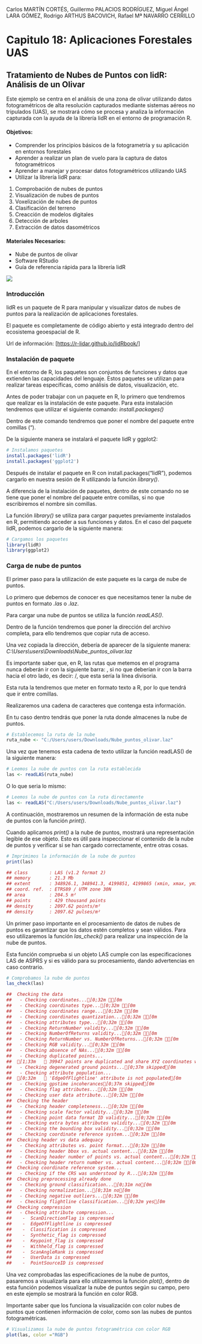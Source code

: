 
Carlos MARTÍN CORTÉS, Guillermo PALACIOS RODRÍGUEZ, Miguel Ángel LARA GÓMEZ, Rodrigo ARTHUS BACOVICH, Rafael Mª NAVARRO CERRILLO

# Capitulo 18: Aplicaciones Forestales UAS

## Tratamiento de Nubes de Puntos con lidR: Análisis de un Olivar

Este ejemplo se centra en el análisis de una zona de olivar utilizando datos fotogramétricos de alta resolución capturados mediante sistemas aéreos no tripulados (UAS), se mostrará cómo se procesa y analiza la información capturada con la ayuda
de la librería lidR en el entorno de programación R.

#### Objetivos:

- Comprender los principios básicos de la fotogrametría y su aplicación en entornos forestales
- Aprender a realizar un plan de vuelo para la captura de datos fotogramétricos
- Aprender a manejar y procesar datos fotogramétricos utilizando UAS
- Utilizar la librería lidR para:
  
1. Comprobación de nubes de puntos
2. Visualización de nubes de puntos
3. Voxelización de nubes de puntos
4. Clasificación del terreno
5. Creacción de modelos digitales
6. Detección de arboles
7. Extracción de datos dasométricos

#### Materiales Necesarios:
- Nube de puntos de olivar
- Software RStudio
- Guía de referencia rápida para la librería lidR

![](./Auxiliares/UAS.jpg)

### Introducción

lidR es un paquete de R para manipular y visualizar datos de nubes de puntos para la realización de aplicaciones forestales.

El paquete es completamente de código abierto y está integrado dentro del ecosistema geoespacial de R.

Url de información: [https://r-lidar.github.io/lidRbook/]

### Instalación de paquete

En el entorno de R, los paquetes son conjuntos de funciones y datos que extienden las capacidades del lenguaje. Estos paquetes se utilizan para realizar tareas específicas, como análisis de datos, visualización, etc.

Antes de poder trabajar con un paquete en R, lo primero que tendremos que realizar es la instalación de este paquete. Para esta instalación tendremos que utilizar el siguiente comando: *install.packages()*

Dentro de este comando tendremos que poner el nombre del paquete entre comillas (“).

De la siguiente manera se instalará el paquete lidR y ggplot2:

```r
# Instalamos paquetes 
install.packages('lidR')
install.packages('ggplot2')
```

Después de instalar el paquete en R con install.packages(“lidR”), podemos cargarlo en nuestra sesión de R utilizando la función *library()*.

A diferencia de la instalación de paquetes, dentro de este comando no se tiene que poner el nombre del paquete entre comillas, si no que escribiremos el nombre sin comillas.

La función *library()* se utiliza para cargar paquetes previamente instalados en R, permitiendo acceder a sus funciones y datos. En el caso del paquete lidR, podemos cargarlo de la siguiente manera:

```r
# Cargamos los paquetes
library(lidR)
library(ggplot2)
```

### Carga de nube de puntos

El primer paso para la utilización de este paquete es la carga de nube de puntos.

Lo primero que debemos de conocer es que necesitamos tener la nube de puntos en formato *.las* o *.laz*.

Para cargar una nube de puntos se utiliza la función *readLAS()*.

Dentro de la función tendremos que poner la dirección del archivo completa, para ello tendremos que copiar ruta de acceso.

Una vez copiada la dirección, debería de aparecer de la siguiente manera: *C:\Users\users\Downloads\Nube_puntos_olivar.laz*

Es importante saber que, en R, las rutas que metemos en el programa nunca deberán ir con la siguiente barra: \, si no que deberían ir con la barra hacia el otro lado, es decir: /, que esta sería la línea divisoria.

Esta ruta la tendremos que meter en formato texto a R, por lo que tendrá que ir entre comillas.

Realizaremos una cadena de caracteres que contenga esta información.

En tu caso dentro tendrás que poner la ruta donde almacenes la nube de puntos.

```r
# Establecemos la ruta de la nube
ruta_nube <- "C:/Users/users/Downloads/Nube_puntos_olivar.laz"
```

Una vez que tenemos esta cadena de texto utilizar la función readLAS() de la siguiente manera:

```r
# Leemos la nube de puntos con la ruta establecida
las <- readLAS(ruta_nube)
```

O lo que seria lo mismo:

```r
# Leemos la nube de puntos con la ruta directamente
las <- readLAS("C:/Users/users/Downloads/Nube_puntos_olivar.laz")
```

A continuación, mostraremos un resumen de la información de esta nube de puntos con la función *print()*.

Cuando aplicamos *print()* a la nube de puntos, mostrará una representación legible de ese objeto. Esto es útil para inspeccionar el contenido de la nube de puntos y verificar si se han cargado correctamente, entre otras cosas.

```r
# Imprimimos la información de la nube de puntos
print(las)
```

```r annotate
## class        : LAS (v1.2 format 2)
## memory       : 21.3 Mb 
## extent       : 348926.1, 348941.3, 4199851, 4199865 (xmin, xmax, ymin, ymax)
## coord. ref.  : ETRS89 / UTM zone 30N 
## area         : 204.5 m²
## points       : 429 thousand points
## density      : 2097.62 points/m²
## density      : 2097.62 pulses/m²
```

Un primer paso importante en el procesamiento de datos de nubes de puntos es garantizar que los datos estén completos y sean válidos. Para eso utilizaremos la función *las_check()* para realizar una inspección de la nube de puntos.

Esta función comprueba si un objeto LAS cumple con las especificaciones LAS de ASPRS y si es válido para su procesamiento, dando advertencias en caso contrario.

```r
# Comprobamos la nube de puntos
las_check(las)
```

```r annotate
##  Checking the data
##   - Checking coordinates...[0;32m ✓[0m
##   - Checking coordinates type...[0;32m ✓[0m
##   - Checking coordinates range...[0;32m ✓[0m
##   - Checking coordinates quantization...[0;32m ✓[0m
##   - Checking attributes type...[0;32m ✓[0m
##   - Checking ReturnNumber validity...[0;32m ✓[0m
##   - Checking NumberOfReturns validity...[0;32m ✓[0m
##   - Checking ReturnNumber vs. NumberOfReturns...[0;32m ✓[0m
##   - Checking RGB validity...[0;32m ✓[0m
##   - Checking absence of NAs...[0;32m ✓[0m
##   - Checking duplicated points...
##  [1;33m   ⚠ 39947 points are duplicated and share XYZ coordinates with other points[0m
##   - Checking degenerated ground points...[0;37m skipped[0m
##   - Checking attribute population...
##  [0;32m   🛈 'EdgeOfFlightline' attribute is not populated[0m
##   - Checking gpstime incoherances[0;37m skipped[0m
##   - Checking flag attributes...[0;32m ✓[0m
##   - Checking user data attribute...[0;32m ✓[0m
##  Checking the header
##   - Checking header completeness...[0;32m ✓[0m
##   - Checking scale factor validity...[0;32m ✓[0m
##   - Checking point data format ID validity...[0;32m ✓[0m
##   - Checking extra bytes attributes validity...[0;32m ✓[0m
##   - Checking the bounding box validity...[0;32m ✓[0m
##   - Checking coordinate reference system...[0;32m ✓[0m
##  Checking header vs data adequacy
##   - Checking attributes vs. point format...[0;32m ✓[0m
##   - Checking header bbox vs. actual content...[0;32m ✓[0m
##   - Checking header number of points vs. actual content...[0;32m ✓[0m
##   - Checking header return number vs. actual content...[0;32m ✓[0m
##  Checking coordinate reference system...
##   - Checking if the CRS was understood by R...[0;32m ✓[0m
##  Checking preprocessing already done 
##   - Checking ground classification...[0;31m no[0m
##   - Checking normalization...[0;31m no[0m
##   - Checking negative outliers...[0;32m ✓[0m
##   - Checking flightline classification...[0;32m yes[0m
##  Checking compression
##   - Checking attribute compression...
##    -  ScanDirectionFlag is compressed
##    -  EdgeOfFlightline is compressed
##    -  Classification is compressed
##    -  Synthetic_flag is compressed
##    -  Keypoint_flag is compressed
##    -  Withheld_flag is compressed
##    -  ScanAngleRank is compressed
##    -  UserData is compressed
##    -  PointSourceID is compressed
```

Una vez comprobadas las especificaciones de la nube de puntos, pasaremos a visualizarla para ello utilizaremos la función *plot()*, dentro de esta función podemos visualizar la nube de puntos según su campo, pero en este ejemplo se mostrará la función en color RGB.

Importante saber que los funciona la visualización con color nubes de puntos que contienen información de color, como son las nubes de puntos fotogramétricas.

```r
# Visualizamos la nube de puntos fotogramétrica con color RGB
plot(las, color ="RGB")
```

